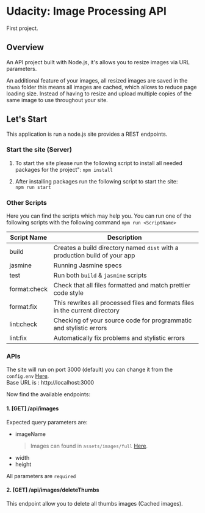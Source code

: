 # Udacity: Image Processing API

First project.

## Overview

An API project built with Node.js, it's allows you to resize images via URL parameters.

An additional feature of your images, all resized images are saved in the `thumb` folder this means all images are cached, which allows to reduce page loading size. Instead of having to resize and upload multiple copies of the same image to use throughout your site.

## Let's Start

This application is run a node.js site provides a REST endpoints.

### Start the site (Server)

1. To start the site please run the following script to install all needed packages for the project":
   `npm install`

2. After installing packages run the following script to start the site:  
   `npm run start`

### Other Scripts

Here you can find the scripts which may help you. You can run one of the following scripts with the following command `npm run <ScriptName>`

| Script Name  | Description                                                                  |
| ------------ | ---------------------------------------------------------------------------- |
| build        | Creates a build directory named `dist` with a production build of your app   |
| jasmine      | Running Jasmine specs                                                        |
| test         | Run both `build` & `jasmine` scripts                                         |
| format:check | Check that all files formatted and match prettier code style                 |
| format:fix   | This rewrites all processed files and formats files in the current directory |
| lint:check   | Checking of your source code for programmatic and stylistic errors           |
| lint:fix     | Automatically fix problems and stylistic errors                              |

### APIs

The site will run on port 3000 (default) you can change it from the `config.env` [Here](/src/config/config.env).  
Base URL is : http://localhost:3000

Now find the available endpoints:

#### **1. [GET] /api/images**

Expected query parameters are:

- imageName
  > Images can found in `assets/images/full` [Here](/assets//images//full/).
- width
- height

All parameters are `required`

#### **2. [GET] /api/images/deleteThumbs**

This endpoint allow you to delete all thumbs images (Cached images).
